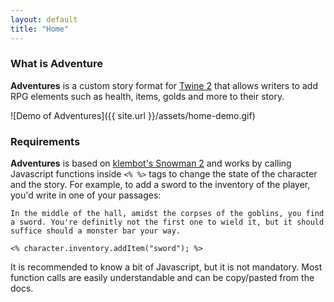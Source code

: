 ```yaml
---
layout: default
title: "Home"
---
```


### What is Adventure

**Adventures** is a custom story format for [Twine 2](https://twinery.org/) that allows writers to add RPG elements such as health, items, golds and more to their story.

![Demo of Adventures]({{ site.url }}/assets/home-demo.gif)

### Requirements

**Adventures** is based on [klembot's Snowman 2](https://bitbucket.org/klembot/snowman-2) and works by calling Javascript functions inside `<% %>` tags to change the state of the character and the story. For example, to add a sword to the inventory of the player, you'd write in one of your passages:

```
In the middle of the hall, amidst the corpses of the goblins, you find a sword. You're definitly not the first one to wield it, but it should suffice should a monster bar your way.

<% character.inventory.addItem("sword"); %>
```

It is recommended to know a bit of Javascript, but it is not mandatory. Most function calls are easily understandable and can be copy/pasted from the docs.